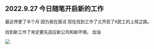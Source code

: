 ## 2022.9.27 今日随笔开启新的工作

最近停更了半个月 因为我在面试 现在找到工作了又开启了it民工的上班之路。

找到新工作了肯定要先适应新公司和新环境。 加油

![](https://zfh-tuchuang.oss-cn-shanghai.aliyuncs.com/img/20220825193501.png)